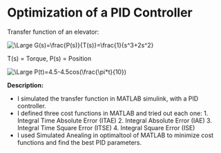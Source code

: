 # Optimization of a PID Controller
Transfer function of an elevator:

![\Large G(s)=\frac{P(s)}{T(s)}=\frac{1}{s^3+2s^2}](https://latex.codecogs.com/svg.latex?\Large&space;G(s)=\frac{P(s)}{T(s)}=\frac{1}{s^3+2s^2+11s}) 

T(s) = Torque, P(s) = Position

![\Large P(t)=4.5-4.5cos(\frac{\pi*t}{10})](https://latex.codecogs.com/svg.latex?\Large&space;P(t)=4.5-4.5cos(\frac{\pi*t}{10})) 

**Description:**
* I simulated the transfer function in MATLAB simulink, with a PID controller.
* I defined three cost functions in MATLAB and tried out each one: 1. Integral Time Absolute Error (ITAE) 2. Integral Absolute Error (IAE) 3. Integral Time Square Error (ITSE) 4. Integral Square Error (ISE)
* I used Simulated Anealing in optimaltool of MATLAB to minimize cost functions and find the best PID parameters.

